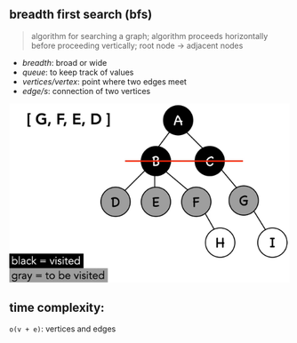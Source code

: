 breadth first search (bfs)
---
> algorithm for searching a graph; algorithm proceeds horizontally before proceeding vertically; root node -> adjacent nodes

- *breadth*: broad or wide
- *queue*: to keep track of values
- *vertices/vertex*: point where two edges meet
- *edge/s*: connection of two vertices

![bfs](../imgs/bfs-graph.png)

time complexity:
---
`o(v + e)`: vertices and edges